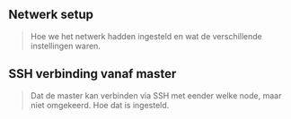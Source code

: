 ## Netwerk setup

>Hoe we het netwerk hadden ingesteld en wat de verschillende instellingen waren.

## SSH verbinding vanaf master

>Dat de master kan verbinden via SSH met eender welke node, maar niet omgekeerd. Hoe dat is ingesteld.